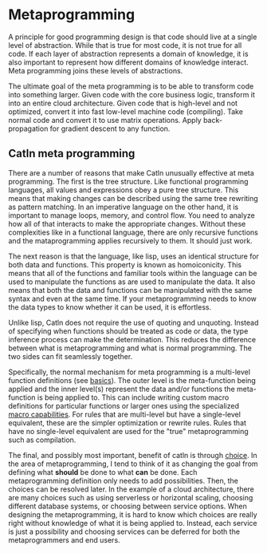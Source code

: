 # Metaprogramming

A principle for good programming design is that code should live at a single level of abstraction. While that is true for most code, it is not true for all code. If each layer of abstraction represents a domain of knowledge, it is also important to represent how different domains of knowledge interact. Meta programming joins these levels of abstractions.

The ultimate goal of the meta programming is to be able to transform code into something larger. Given code with the core business logic, transform it into an entire cloud architecture. Given code that is high-level and not optimized, convert it into fast low-level machine code (compiling). Take normal code and convert it to use matrix operations. Apply back-propagation for gradient descent to any function.

## Catln meta programming

There are a number of reasons that make Catln unusually effective at meta programming. The first is the tree structure. Like functional programming languages, all values and expressions obey a pure tree structure. This means that making changes can be described using the same tree rewriting as pattern matching. In an imperative language on the other hand, it is important to manage loops, memory, and control flow. You need to analyze how all of that interacts to make the appropriate changes. Without these complexities like in a functional language, there are only recursive functions and the mataprogramming applies recursively to them. It should just work.

The next reason is that the language, like lisp, uses an identical structure for both data and functions. This property is known as homoiconicity. This means that all of the functions and familiar tools within the language can be used to manipulate the functions as are used to manipulate the data. It also means that both the data and functions can be manipulated with the same syntax and even at the same time. If your metaprogramming needs to know the data types to know whether it can be used, it is effortless.

Unlike lisp, Catln does not require the use of quoting and unquoting. Instead of specifying when functions should be treated as code or data, the type inference process can make the determination. This reduces the difference between what is metaprogramming and what is normal programming. The two sides can fit seamlessly together.

Specifically, the normal mechanism for meta programming is a multi-level function definitions (see [basics](basics.md)). The outer level is the meta-function being applied and the inner level(s) represent the data and/or functions the meta-function is being applied to. This can include writing custom macro definitions for particular functions or larger ones using the specialized [macro capabilities](macros.md). For rules that are multi-level but have a single-level equivalent, these are the simpler optimization or rewrite rules. Rules that have no single-level equivalent are used for the "true" metaprogramming such as compilation.

The final, and possibly most important, benefit of catln is through [choice](choice.md). In the area of metaprogramming, I tend to think of it as changing the goal from defining what **should** be done to what **can** be done. Each metaprogramming definition only needs to add possibilities. Then, the choices can be resolved later. In the example of a cloud architecture, there are many choices such as using serverless or horizontal scaling, choosing different database systems, or choosing between service options. When designing the metaprogramming, it is hard to know which choices are really right without knowledge of what it is being applied to. Instead, each service is just a possibility and choosing services can be deferred for both the metaprogrammers and end users.
